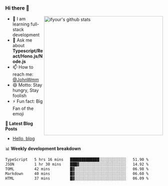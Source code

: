 ### Hi there 👋

<img style="width: 380px" align="right" src="https://github-readme-stats.vercel.app/api?username=ifyour&show_icons=true&theme=dark&card_width=280px&hide_title=true&hide=contribs&include_all_commits=true&count_private=true" alt="ifyour's github stats"/>


- 🌱  I am learning full-stack development
- 💬  Ask me about **Typescript/React/Hono.js/Node.js**
- 📫  How to reach me: [@JohnWmm](https://twitter.com/JohnWmm)
- 😄  Motto: Stay hungry, Stay foolish
- ⚡  Fun fact: Big Fan of the emoji


**📝 Latest Blog Posts**

<!-- BLOG-POST-LIST:START -->
- [Hello, blog](https://mingming.dev/posts/hello-blog)
<!-- BLOG-POST-LIST:END -->



📊 **Weekly development breakdown** 

<!-- [![wakatime](https://wakatime.com/badge/user/d2bc2102-a53a-4e4f-93d0-a8cbf4be2db4.svg)](https://wakatime.com/@d2bc2102-a53a-4e4f-93d0-a8cbf4be2db4) -->

<!--START_SECTION:waka-->

```txt
TypeScript   5 hrs 16 mins   █████████████░░░░░░░░░░░░   51.90 %
JSON         1 hr 30 mins    ███▓░░░░░░░░░░░░░░░░░░░░░   14.92 %
TOML         42 mins         █▓░░░░░░░░░░░░░░░░░░░░░░░   06.98 %
Markdown     40 mins         █▓░░░░░░░░░░░░░░░░░░░░░░░   06.60 %
HTML         37 mins         █▓░░░░░░░░░░░░░░░░░░░░░░░   06.09 %
```

<!--END_SECTION:waka-->

